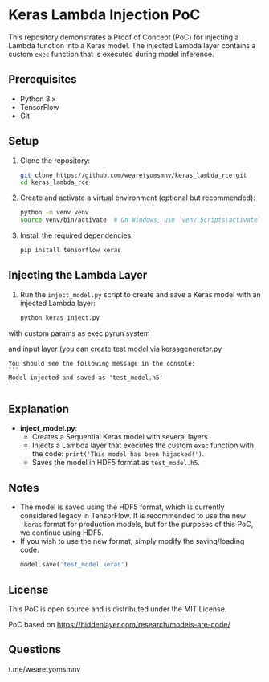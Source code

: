 # Keras Lambda Injection PoC

This repository demonstrates a Proof of Concept (PoC) for injecting a Lambda function into a Keras model. The injected Lambda layer contains a custom `exec` function that is executed during model inference.

## Prerequisites

- Python 3.x
- TensorFlow
- Git

## Setup

1. Clone the repository:
    ```bash
    git clone https://github.com/wearetyomsmnv/keras_lambda_rce.git
    cd keras_lambda_rce
    ```

2. Create and activate a virtual environment (optional but recommended):
    ```bash
    python -m venv venv
    source venv/bin/activate  # On Windows, use `venv\Scripts\activate`
    ```

3. Install the required dependencies:
    ```bash
    pip install tensorflow keras
    ```

## Injecting the Lambda Layer

1. Run the `inject_model.py` script to create and save a Keras model with an injected Lambda layer:
    ```bash
    python keras_inject.py
    ```
  with custom params as 
  exec
  pyrun
  system

and input layer (you can create test model via kerasgenerator.py

    You should see the following message in the console:
    ```
    Model injected and saved as 'test_model.h5'
    ```

## Explanation

- **inject_model.py**:
    - Creates a Sequential Keras model with several layers.
    - Injects a Lambda layer that executes the custom `exec` function with the code: `print('This model has been hijacked!')`.
    - Saves the model in HDF5 format as `test_model.h5`.

## Notes

- The model is saved using the HDF5 format, which is currently considered legacy in TensorFlow. It is recommended to use the new `.keras` format for production models, but for the purposes of this PoC, we continue using HDF5.
- If you wish to use the new format, simply modify the saving/loading code:
    ```python
    model.save('test_model.keras')
    ```

## License

This PoC is open source and is distributed under the MIT License.

PoC based on https://hiddenlayer.com/research/models-are-code/

## Questions 

t.me/wearetyomsmnv
